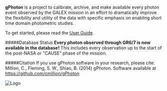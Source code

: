 **gPhoton** is a project to calibrate, archive, and make available every photon event observed by the GALEX mission in an effort to dramatically improve the flexibility and utility of the data with specific emphasis on enabling short time domain photometric studies.

To get started, please read the [User Guide](https://github.com/cmillion/gPhoton/blob/master/docs/UserGuide.md).

#####Database Status
**Every photon observed through GR6/7 is now available in the database!** This includes every observation up to the start of the post-NASA or "CAUSE" phase of the mission.

#####Citation
If you use gPhoton software in your research, please cite:
Million, C., Fleming, S. W., Shiao, B. (2014) gPhoton. Software available at https://github.com/cmillion/gPhoton

![Logo](https://travis-ci.org/cmillion/gPhoton.svg?branch=master)
